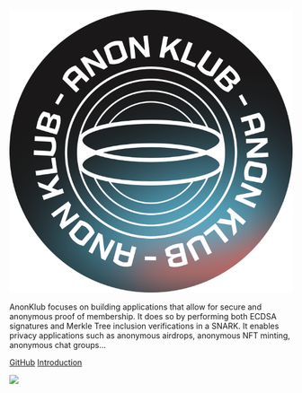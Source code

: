 ![logo](_media/anonklub.svg)

AnonKlub focuses on building applications that allow for secure and anonymous proof of membership. It does so by performing both ECDSA signatures and Merkle Tree inclusion verifications in a SNARK. It enables privacy applications such as anonymous airdrops, anonymous NFT minting, anonymous chat groups…

[GitHub](https://github.com/anonklub/anonklub)
[Introduction](introduction.md)

![](/_media/bg.png)
